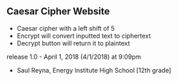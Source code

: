 Caesar Cipher Website
---------------------
- Caesar cipher with a left shift of 5
- Encrypt will convert inputted text to ciphertext
- Decrypt button will return it to plaintext

release 1.0 - April 1, 2018 (4/1/2018) at 9:09pm

- Saul Reyna, Energy Institute High School [12th grade]
